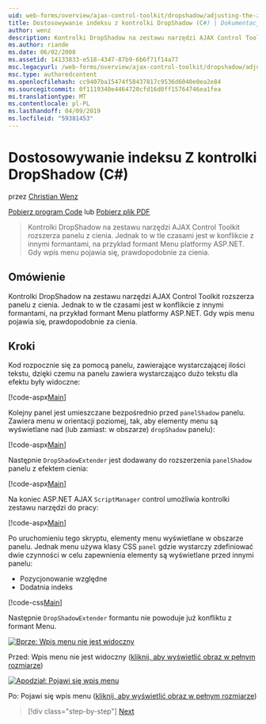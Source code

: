 ```yaml
---
uid: web-forms/overview/ajax-control-toolkit/dropshadow/adjusting-the-z-index-of-a-dropshadow-cs
title: Dostosowywanie indeksu z kontrolki DropShadow (C#) | Dokumentacja firmy Microsoft
author: wenz
description: Kontrolki DropShadow na zestawu narzędzi AJAX Control Toolkit rozszerza panelu z cienia. Jednak to w tle czasami powoduje konflikt z innych formantów, aby uzyskać Zainstaluj...
ms.author: riande
ms.date: 06/02/2008
ms.assetid: 14133833-e518-4347-87b9-6b6f71f14a77
msc.legacyurl: /web-forms/overview/ajax-control-toolkit/dropshadow/adjusting-the-z-index-of-a-dropshadow-cs
msc.type: authoredcontent
ms.openlocfilehash: cc9407ba15474f58437817c9536d6040e0ea2e84
ms.sourcegitcommit: 0f1119340e4464720cfd16d0ff15764746ea1fea
ms.translationtype: MT
ms.contentlocale: pl-PL
ms.lasthandoff: 04/09/2019
ms.locfileid: "59381453"
---
```

# <a name="adjusting-the-z-index-of-a-dropshadow-c"></a>Dostosowywanie indeksu Z kontrolki DropShadow (C#)

przez [Christian Wenz](https://github.com/wenz)

[Pobierz program Code](http://download.microsoft.com/download/5/1/6/51652a81-500b-4f6b-88d3-617103e7941e/DropShadow1.cs.zip) lub [Pobierz plik PDF](http://download.microsoft.com/download/b/6/a/b6ae89ee-df69-4c87-9bfb-ad1eb2b23373/dropshadow1CS.pdf)

> Kontrolki DropShadow na zestawu narzędzi AJAX Control Toolkit rozszerza panelu z cienia. Jednak to w tle czasami jest w konflikcie z innymi formantami, na przykład formant Menu platformy ASP.NET. Gdy wpis menu pojawia się, prawdopodobnie za cienia.


## <a name="overview"></a>Omówienie

Kontrolki DropShadow na zestawu narzędzi AJAX Control Toolkit rozszerza panelu z cienia. Jednak to w tle czasami jest w konflikcie z innymi formantami, na przykład formant Menu platformy ASP.NET. Gdy wpis menu pojawia się, prawdopodobnie za cienia.

## <a name="steps"></a>Kroki

Kod rozpocznie się za pomocą panelu, zawierające wystarczającej ilości tekstu, dzięki czemu na panelu zawiera wystarczająco dużo tekstu dla efektu były widoczne:

[!code-aspx[Main](adjusting-the-z-index-of-a-dropshadow-cs/samples/sample1.aspx)]

Kolejny panel jest umieszczane bezpośrednio przed `panelShadow` panelu. Zawiera menu w orientacji poziomej, tak, aby elementy menu są wyświetlane nad (lub zamiast: w obszarze) `dropShadow` panelu):

[!code-aspx[Main](adjusting-the-z-index-of-a-dropshadow-cs/samples/sample2.aspx)]

Następnie `DropShadowExtender` jest dodawany do rozszerzenia `panelShadow` panelu z efektem cienia:

[!code-aspx[Main](adjusting-the-z-index-of-a-dropshadow-cs/samples/sample3.aspx)]

Na koniec ASP.NET AJAX `ScriptManager` control umożliwia kontrolki zestawu narzędzi do pracy:

[!code-aspx[Main](adjusting-the-z-index-of-a-dropshadow-cs/samples/sample4.aspx)]

Po uruchomieniu tego skryptu, elementy menu wyświetlane w obszarze panelu. Jednak menu używa klasy CSS `panel` gdzie wystarczy zdefiniować dwie czynności w celu zapewnienia elementy są wyświetlane przed innymi panelu:

- Pozycjonowanie względne
- Dodatnia indeks

[!code-css[Main](adjusting-the-z-index-of-a-dropshadow-cs/samples/sample5.css)]

Następnie `DropShadowExtender` formantu nie powoduje już konfliktu z formant Menu.


[![Bprze: Wpis menu nie jest widoczny](adjusting-the-z-index-of-a-dropshadow-cs/_static/image2.png)](adjusting-the-z-index-of-a-dropshadow-cs/_static/image1.png)

Przed: Wpis menu nie jest widoczny ([kliknij, aby wyświetlić obraz w pełnym rozmiarze](adjusting-the-z-index-of-a-dropshadow-cs/_static/image3.png))


[![Apodział: Pojawi się wpis menu](adjusting-the-z-index-of-a-dropshadow-cs/_static/image5.png)](adjusting-the-z-index-of-a-dropshadow-cs/_static/image4.png)

Po: Pojawi się wpis menu ([kliknij, aby wyświetlić obraz w pełnym rozmiarze](adjusting-the-z-index-of-a-dropshadow-cs/_static/image6.png))

> [!div class="step-by-step"]
> [Next](manipulating-dropshadow-properties-from-client-code-cs.md)
